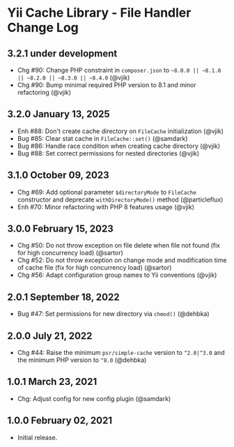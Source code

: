 # Yii Cache Library - File Handler Change Log

## 3.2.1 under development

- Chg #90: Change PHP constraint in `composer.json` to `~8.0.0 || ~8.1.0 || ~8.2.0 || ~8.3.0 || ~8.4.0` (@vjik)
- Сhg #90: Bump minimal required PHP version to 8.1 and minor refactoring (@vjik)

## 3.2.0 January 13, 2025

- Enh #88: Don't create cache directory on `FileCache` initialization (@vjik)
- Bug #85: Clear stat cache in `FileCache::set()` (@samdark)
- Bug #86: Handle race condition when creating cache directory (@vjik)
- Bug #88: Set correct permissions for nested directories (@vjik)

## 3.1.0 October 09, 2023

- Chg #69: Add optional parameter `$directoryMode` to `FileCache` constructor and deprecate `withDirectoryMode()`
  method (@particleflux)
- Enh #70: Minor refactoring with PHP 8 features usage (@vjik)

## 3.0.0 February 15, 2023

- Chg #50: Do not throw exception on file delete when file not found (fix for high concurrency load) (@sartor)
- Chg #52: Do not throw exception on change mode and modification time of cache file (fix for high
  concurrency load) (@sartor)
- Chg #56: Adapt configuration group names to Yii conventions (@vjik)

## 2.0.1 September 18, 2022

- Bug #47: Set permissions for new directory via `chmod()` (@dehbka)

## 2.0.0 July 21, 2022

- Chg #44: Raise the minimum `psr/simple-cache` version to `^2.0|^3.0` and the minimum PHP version to `^8.0` (@dehbka)

## 1.0.1 March 23, 2021

- Chg: Adjust config for new config plugin (@samdark)

## 1.0.0 February 02, 2021

- Initial release.

